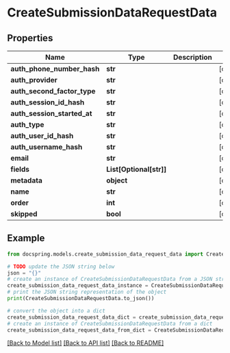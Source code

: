 # CreateSubmissionDataRequestData


## Properties

Name | Type | Description | Notes
------------ | ------------- | ------------- | -------------
**auth_phone_number_hash** | **str** |  | [optional] 
**auth_provider** | **str** |  | [optional] 
**auth_second_factor_type** | **str** |  | [optional] 
**auth_session_id_hash** | **str** |  | [optional] 
**auth_session_started_at** | **str** |  | [optional] 
**auth_type** | **str** |  | [optional] 
**auth_user_id_hash** | **str** |  | [optional] 
**auth_username_hash** | **str** |  | [optional] 
**email** | **str** |  | [optional] 
**fields** | **List[Optional[str]]** |  | [optional] 
**metadata** | **object** |  | [optional] 
**name** | **str** |  | [optional] 
**order** | **int** |  | [optional] 
**skipped** | **bool** |  | [optional] 

## Example

```python
from docspring.models.create_submission_data_request_data import CreateSubmissionDataRequestData

# TODO update the JSON string below
json = "{}"
# create an instance of CreateSubmissionDataRequestData from a JSON string
create_submission_data_request_data_instance = CreateSubmissionDataRequestData.from_json(json)
# print the JSON string representation of the object
print(CreateSubmissionDataRequestData.to_json())

# convert the object into a dict
create_submission_data_request_data_dict = create_submission_data_request_data_instance.to_dict()
# create an instance of CreateSubmissionDataRequestData from a dict
create_submission_data_request_data_from_dict = CreateSubmissionDataRequestData.from_dict(create_submission_data_request_data_dict)
```
[[Back to Model list]](../README.md#documentation-for-models) [[Back to API list]](../README.md#documentation-for-api-endpoints) [[Back to README]](../README.md)


